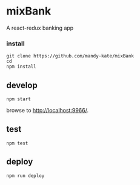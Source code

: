 
# mixBank

A react-redux banking app

### install

```
git clone https://github.com/mandy-kate/mixBank
cd 
npm install
```

## develop

```
npm start
```

browse to <http://localhost:9966/>.

## test

```
npm test
```

## deploy

```
npm run deploy
```
